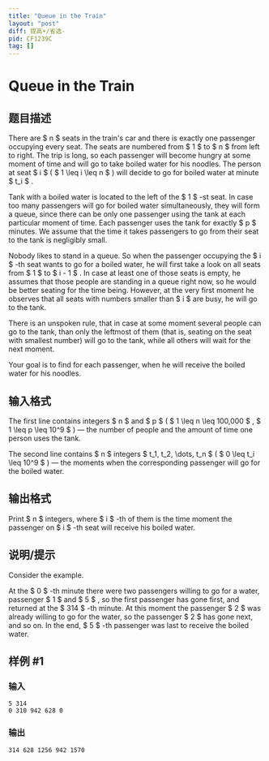```yaml
---
title: "Queue in the Train"
layout: "post"
diff: 提高+/省选-
pid: CF1239C
tag: []
---
```


# Queue in the Train

## 题目描述

There are $ n $ seats in the train's car and there is exactly one passenger occupying every seat. The seats are numbered from $ 1 $ to $ n $ from left to right. The trip is long, so each passenger will become hungry at some moment of time and will go to take boiled water for his noodles. The person at seat $ i $ ( $ 1 \leq i \leq n $ ) will decide to go for boiled water at minute $ t_i $ .

Tank with a boiled water is located to the left of the $ 1 $ -st seat. In case too many passengers will go for boiled water simultaneously, they will form a queue, since there can be only one passenger using the tank at each particular moment of time. Each passenger uses the tank for exactly $ p $ minutes. We assume that the time it takes passengers to go from their seat to the tank is negligibly small.

Nobody likes to stand in a queue. So when the passenger occupying the $ i $ -th seat wants to go for a boiled water, he will first take a look on all seats from $ 1 $ to $ i - 1 $ . In case at least one of those seats is empty, he assumes that those people are standing in a queue right now, so he would be better seating for the time being. However, at the very first moment he observes that all seats with numbers smaller than $ i $ are busy, he will go to the tank.

There is an unspoken rule, that in case at some moment several people can go to the tank, than only the leftmost of them (that is, seating on the seat with smallest number) will go to the tank, while all others will wait for the next moment.

Your goal is to find for each passenger, when he will receive the boiled water for his noodles.

## 输入格式

The first line contains integers $ n $ and $ p $ ( $ 1 \leq n \leq 100\,000 $ , $ 1 \leq p \leq 10^9 $ ) — the number of people and the amount of time one person uses the tank.

The second line contains $ n $ integers $ t_1, t_2, \dots, t_n $ ( $ 0 \leq t_i \leq 10^9 $ ) — the moments when the corresponding passenger will go for the boiled water.

## 输出格式

Print $ n $ integers, where $ i $ -th of them is the time moment the passenger on $ i $ -th seat will receive his boiled water.

## 说明/提示

Consider the example.

At the $ 0 $ -th minute there were two passengers willing to go for a water, passenger $ 1 $ and $ 5 $ , so the first passenger has gone first, and returned at the $ 314 $ -th minute. At this moment the passenger $ 2 $ was already willing to go for the water, so the passenger $ 2 $ has gone next, and so on. In the end, $ 5 $ -th passenger was last to receive the boiled water.

## 样例 #1

### 输入

```
5 314
0 310 942 628 0

```

### 输出

```
314 628 1256 942 1570 

```

